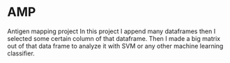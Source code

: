 # AMP
Antigen mapping project
In this project I append many dataframes then I selected some certain column of that dataframe. Then I made a big matrix out of that data frame to analyze it with SVM or any other machine learning classifier. 
